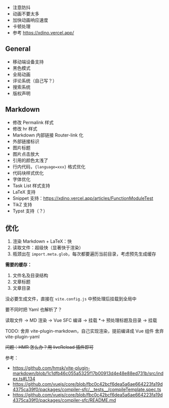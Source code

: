  - 注意防抖
 - 动画不要太多
 - 加快动画响应速度
 - 卡顿处理
 - 参考 https://xdino.vercel.app/

## General

 - 移动端设备支持
 - 黑色模式
 - 全局动画
 - 评论系统（自己写？）
 - 搜索系统
 - 版权声明

## Markdown
 
 - 修改 Permalink 样式
 - 修改 hr 样式
 - Markdown 内部链接 Router-link 化
 - 外部链接标识
 - 图片标题
 - 图片点击放大
 - 引用的颜色太浅了
 - 行内代码，`{language=xxx}` 格式优化
 - 代码块样式优化
 - 字体优化
 - Task List 样式支持
 - LaTeX 支持
 - Snippet 支持：https://xdino.vercel.app/articles/FunctionModuleTest
 - TikZ 支持
 - Typst 支持（？）

## 优化

1. 渲染 Markdown + LaTeX：快
2. 读取文件：超级快（显著快于渲染）
3. 瓶颈出在 `import.meta.glob`，每次都要遍历当前目录，考虑预先生成缓存

**需要的缓存：**

1. 文件名及目录结构
2. 文章标题
3. 文章目录

没必要生成文件，直接在 `vite.config.js` 中预处理后挂载到全局中

要不同时把 Yaml 也解析了？

读取文件 -> MD 渲染 -> Vue SFC 编译 -> 挂载
       *-> 预处理标题及目录 -> 挂载

TODO: 舍弃 vite-plugin-markdown，自己实现渲染，提前编译成 Vue 组件
      舍弃 vite-plugin-yaml

~~问题：HMR 怎么办？用 liveReload 插件即可~~

参考：
 - https://github.com/hmsk/vite-plugin-markdown/blob/1c1dfb46c055a5325f17b00913d4e48e88ed731b/src/index.ts#L134
 - https://github.com/vuejs/core/blob/fbc0c42bcf6dea5a6ae664223fa19d4375ca39f0/packages/compiler-sfc/__tests__/compileTemplate.spec.ts
 - https://github.com/vuejs/core/blob/fbc0c42bcf6dea5a6ae664223fa19d4375ca39f0/packages/compiler-sfc/README.md
